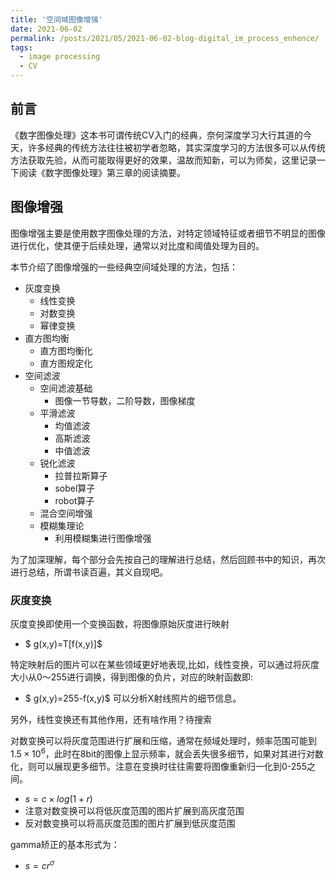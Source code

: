 ```yaml
---
title: '空间域图像增强'
date: 2021-06-02
permalink: /posts/2021/05/2021-06-02-blog-digital_im_process_enhence/
tags:
  - image processing
  - CV
---
```

前言
-------
《数字图像处理》这本书可谓传统CV入门的经典，奈何深度学习大行其道的今天，许多经典的传统方法往往被初学者忽略，其实深度学习的方法很多可以从传统方法获取先验，从而可能取得更好的效果，温故而知新，可以为师矣，这里记录一下阅读《数字图像处理》第三章的阅读摘要。

图像增强
-------
图像增强主要是使用数字图像处理的方法，对特定领域特征或者细节不明显的图像进行优化，使其便于后续处理，通常以对比度和阈值处理为目的。

本节介绍了图像增强的一些经典空间域处理的方法，包括：
- 灰度变换
  - 线性变换
  - 对数变换
  - 幂律变换
- 直方图均衡
  - 直方图均衡化
  - 直方图规定化
- 空间滤波
  - 空间滤波基础
    - 图像一节导数，二阶导数，图像梯度
  - 平滑滤波
    - 均值滤波
    - 高斯滤波
    - 中值滤波
  - 锐化滤波
    - 拉普拉斯算子
    - sobel算子
    - robot算子
  - 混合空间增强
  - 模糊集理论
    - 利用模糊集进行图像增强

为了加深理解，每个部分会先按自己的理解进行总结，然后回顾书中的知识，再次进行总结，所谓书读百遍，其义自现吧。

### 灰度变换
    
灰度变换即使用一个变换函数，将图像原始灰度进行映射
- $ g(x,y)=T[f(x,y)]$

特定映射后的图片可以在某些领域更好地表现,比如，线性变换，可以通过将灰度大小从0～255进行调换，得到图像的负片，对应的映射函数即:
- $ g(x,y)=255-f(x,y)$
可以分析X射线照片的细节信息。

另外，线性变换还有其他作用，还有啥作用？待搜索

对数变换可以将灰度范围进行扩展和压缩，通常在频域处理时，频率范围可能到$1.5 \times 10^{6}$，此时在8bit的图像上显示频率，就会丢失很多细节，如果对其进行对数化，则可以展现更多细节。注意在变换时往往需要将图像重新归一化到0-255之间。
- $s = c \times log(1+r)$
- 注意对数变换可以将低灰度范围的图片扩展到高灰度范围
- 反对数变换可以将高灰度范围的图片扩展到低灰度范围

gamma矫正的基本形式为：
- $s=cr^{\sigma}$

